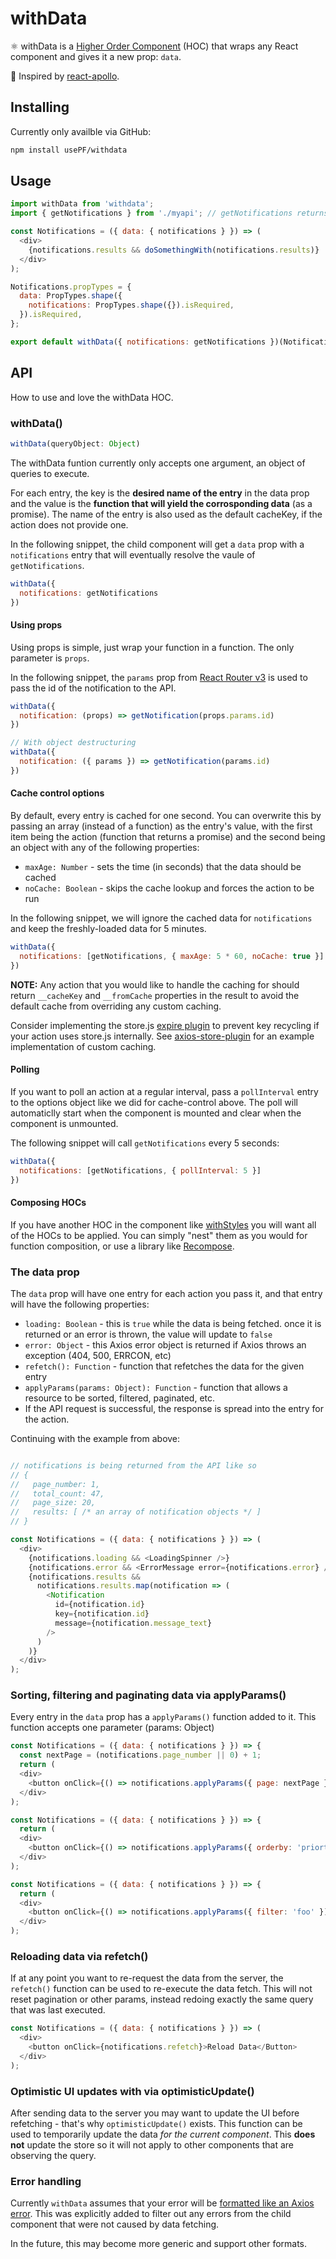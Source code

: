 # withData

⚛️ withData is a [Higher Order Component](https://reactjs.org/docs/higher-order-components.html) (HOC) that wraps any React component and gives it a new prop: `data`.

🚀 Inspired by [react-apollo](http://dev.apollodata.com/react/queries.html).

## Installing

Currently only availble via GitHub:

```sh
npm install usePF/withdata
```

## Usage

```js
import withData from 'withdata';
import { getNotifications } from './myapi'; // getNotifications returns a promise

const Notifications = ({ data: { notifications } }) => (
  <div>
    {notifications.results && doSomethingWith(notifications.results)}
  </div>
);

Notifications.propTypes = {
  data: PropTypes.shape({
    notifications: PropTypes.shape({}).isRequired,
  }).isRequired,
};

export default withData({ notifications: getNotifications })(Notifications);
```

## API

How to use and love the withData HOC.

### withData()

```js
withData(queryObject: Object)
```

The withData funtion currently only accepts one argument, an object of queries to execute.

For each entry, the key is the **desired name of the entry** in the data prop and the value is the **function that will yield the corrosponding data** (as a promise). The name of the entry is also used as the default cacheKey, if the action does not provide one.

In the following snippet, the child component will get a `data` prop with a `notifications` entry that will eventually resolve the vaule of `getNotifications`.

```js
withData({
  notifications: getNotifications
})
```

#### Using props

Using props is simple, just wrap your function in a function. The only parameter is `props`.

In the following snippet, the `params` prop from [React Router v3](https://github.com/ReactTraining/react-router/tree/v3/docs) is used to pass the id of the notification to the API.

```js
withData({
  notification: (props) => getNotification(props.params.id)
})

// With object destructuring
withData({
  notification: ({ params }) => getNotification(params.id)
})
```

#### Cache control options

By default, every entry is cached for one second. You can overwrite this by passing an array (instead of a function) as the entry's value, with the first item being the action (function that returns a promise) and the second being an object with any of the following properties:

- `maxAge: Number` - sets the time (in seconds) that the data should be cached
- `noCache: Boolean` - skips the cache lookup and forces the action to be run

In the following snippet, we will ignore the cached data for `notifications` and keep the freshly-loaded data for 5 minutes.

```js
withData({
  notifications: [getNotifications, { maxAge: 5 * 60, noCache: true }]
})
```

**NOTE:** Any action that you would like to handle the caching for should return `__cacheKey` and `__fromCache` properties in the result to avoid the default cache from overriding any custom caching.

Consider implementing the store.js [expire plugin](https://github.com/marcuswestin/store.js/blob/master/plugins/expire.js) to prevent key recycling if your action uses store.js internally. See [axios-store-plugin](https://github.com/usePF/axios-store-plugin) for an example implementation of custom caching.

#### Polling

If you want to poll an action at a regular interval, pass a `pollInterval` entry to the options object like we did for cache-control above. The poll will automaticlly start when the component is mounted and clear when the component is unmounted.

The following snippet will call `getNotifications` every 5 seconds:

```js
withData({
  notifications: [getNotifications, { pollInterval: 5 }]
})
```

#### Composing HOCs

If you have another HOC in the component like [withStyles](https://material-ui-next.com/customization/css-in-js/#api) you will want all of the HOCs to be applied. You can simply "nest" them as you would for function composition, or use a library like [Recompose](https://github.com/acdlite/recompose).

### The data prop

The `data` prop will have one entry for each action you pass it, and that entry will have the following properties:

- `loading: Boolean` - this is `true` while the data is being fetched. once it is returned or an error is thrown, the value will update to `false`
- `error: Object` - this Axios error object is returned if Axios throws an exception (404, 500, ERRCON, etc)
- `refetch(): Function` - function that refetches the data for the given entry
- `applyParams(params: Object): Function` - function that allows a resource to be sorted, filtered, paginated, etc.
- If the API request is successful, the response is spread into the entry for the action.

Continuing with the example from above:

```js

// notifications is being returned from the API like so
// {
//   page_number: 1,
//   total_count: 47,
//   page_size: 20,
//   results: [ /* an array of notification objects */ ]
// }

const Notifications = ({ data: { notifications } }) => (
  <div>
    {notifications.loading && <LoadingSpinner />}
    {notifications.error && <ErrorMessage error={notifications.error} />}
    {notifications.results && 
      notifications.results.map(notification => (
        <Notification
          id={notification.id}
          key={notification.id}
          message={notification.message_text}
        />
      )
    )}
  </div>
);
```

### Sorting, filtering and paginating data via applyParams()

Every entry in the `data` prop has a `applyParams()` function added to it. This function accepts one parameter (params: Object)

```js
const Notifications = ({ data: { notifications } }) => {
  const nextPage = (notifications.page_number || 0) + 1;
  return (
  <div>
    <button onClick={() => notifications.applyParams({ page: nextPage })}>Load more</Button>
  </div>
);
```

```js
const Notifications = ({ data: { notifications } }) => {
  return (
  <div>
    <button onClick={() => notifications.applyParams({ orderby: 'priorty' })}>Load more</Button>
  </div>
);
```

```js
const Notifications = ({ data: { notifications } }) => {
  return (
  <div>
    <button onClick={() => notifications.applyParams({ filter: 'foo' })}>Load more</Button>
  </div>
);
```

### Reloading data via refetch()

If at any point you want to re-request the data from the server, the `refetch()` function can be used to re-execute the data fetch. This will not reset pagination or other params, instead redoing exactly the same query that was last executed.

```js
const Notifications = ({ data: { notifications } }) => (
  <div>
    <button onClick={notifications.refetch}>Reload Data</Button>
  </div>
);
```

### Optimistic UI updates with via optimisticUpdate()

After sending data to the server you may want to update the UI before refetching - that's why `optimisticUpdate()` exists. This function can be used to temporarily update the data _for the current component_. This **does not** update the store so it will not apply to other components that are observing the query.

### Error handling

Currently `withData` assumes that your error will be [formatted like an Axios error](https://github.com/axios/axios#handling-errors). This was explicitly added to filter out any errors from the child component that were not caused by data fetching.

In the future, this may become more generic and support other formats.
